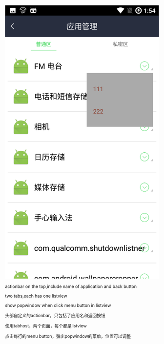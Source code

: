  ![image](https://github.com/IChrisKing/tabhost-popwindow/blob/master/Screenshot_20160802-015402.png)

actionbar on the top,include name of application and back button

two tabs,each has one listview

show popwindow when click menu button in listview

头部自定义的actionbar，只包括了应用名和返回按钮

使用tabhost，两个页面，每个都是listview

点击每行的menu button，弹出popwindow的菜单，位置可以调整
